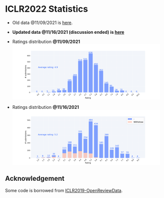# ICLR2022 Statistics

- Old data @11/09/2021 is [here](https://guoqiangwei.xyz/htmls/iclr2022_stats.html).
- __Updated data @11/16/2021 (discussion ended) is [here](https://guoqiangwei.xyz/iclr2022_stats/iclr2022_submissions.html)__

- Ratings distribution __@11/09/2021__
![](images/stats_bar.png)
- Ratings distribution __@11/16/2021__
![](images/stats_bar_1116.png)

## Acknowledgement 

Some code is borrowed from [ICLR2019-OpenReviewData](https://github.com/shaohua0116/ICLR2019-OpenReviewData).
